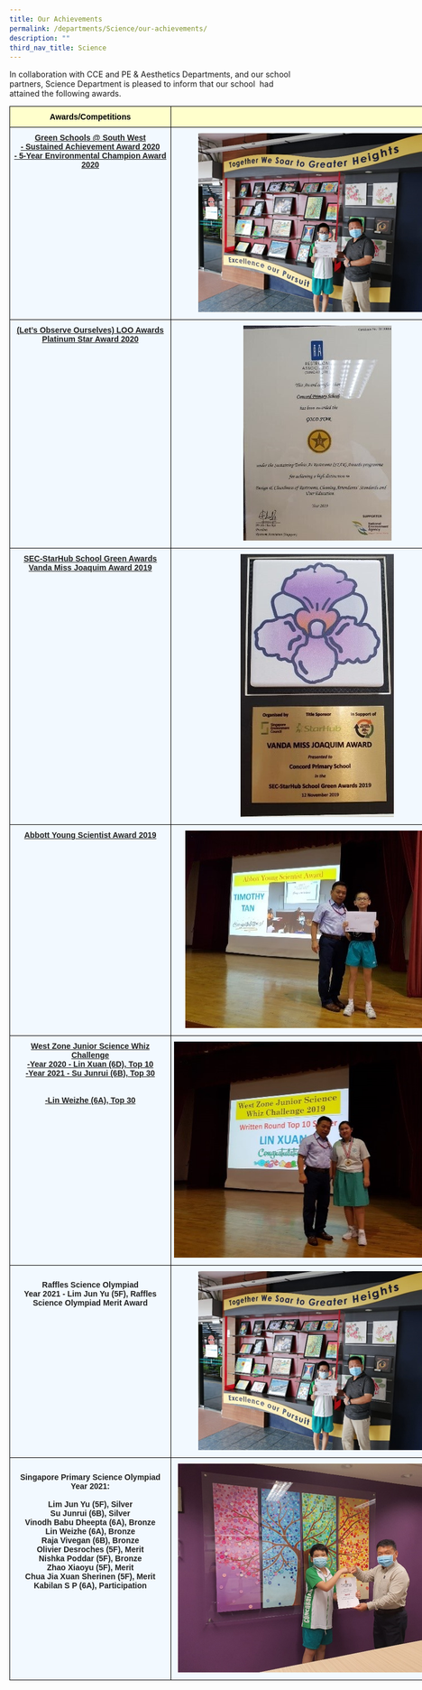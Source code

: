 ```yaml
---
title: Our Achievements
permalink: /departments/Science/our-achievements/
description: ""
third_nav_title: Science
---
```

In collaboration with CCE and PE & Aesthetics Departments, and our school partners, Science Department is pleased to inform that our school  had attained the following awards.

<style type="text/css">
.tg  {border-collapse:collapse;border-spacing:0;margin:0px auto;}
.tg td{border-color:black;border-style:solid;border-width:1px;font-family:Arial, sans-serif;font-size:14px;
  overflow:hidden;padding:10px 5px;word-break:normal;}
.tg th{border-color:black;border-style:solid;border-width:1px;font-family:Arial, sans-serif;font-size:14px;
  font-weight:normal;overflow:hidden;padding:10px 5px;word-break:normal;}
.tg .tg-da8v{background-color:#F2F9FF;color:#222;text-align:center;vertical-align:top}
.tg .tg-r129{background-color:#F2F9FF;color:#222;text-align:center;vertical-align:middle}
.tg .tg-d0eu{background-color:#F2F9FF;color:#222;font-weight:bold;text-align:center;text-decoration:underline;vertical-align:top}
.tg .tg-a5i5{background-color:#FFFFCC;color:#000;font-weight:bold;text-align:center;vertical-align:top}
.tg .tg-i38w{background-color:#F2F9FF;color:#222;font-weight:bold;text-align:center;vertical-align:top}
</style>
<table class="tg" style="undefined;table-layout: fixed; width: 807px">
<colgroup>
<col style="width: 286px">
<col style="width: 521px">
</colgroup>
<tbody>
  <tr>
    <td class="tg-a5i5">Awards/Competitions</td>
    <td class="tg-a5i5"> </td>
  </tr>
  <tr>
    <td class="tg-d0eu">Green Schools @ South West<br>- Sustained Achievement Award  2020<br>- 5-Year Environmental Champion Award 2020<br> </td>
    <td class="tg-da8v"><img src="/images/cce1.png"></td>
  </tr>
  <tr>
    <td class="tg-d0eu">(Let’s Observe Ourselves) LOO Awards<br>Platinum Star Award 2020</td>
    <td class="tg-da8v"><img src="/images/cce2.jpeg"></td>
  </tr>
  <tr>
    <td class="tg-d0eu">SEC-StarHub School Green Awards<br>Vanda Miss Joaquim Award 2019 </td>
    <td class="tg-da8v"><img src="/images/cce3.jpeg"></td>
  </tr>
  <tr>
    <td class="tg-d0eu">Abbott Young Scientist Award 2019             <br><br> </td>
    <td class="tg-da8v"><img src="/images/cc4.jpeg"></td>
  </tr>
  <tr>
    <td class="tg-d0eu">West Zone Junior Science Whiz Challenge      <br>-Year 2020 - Lin Xuan (6D), Top 10<br>-Year 2021  -  Su Junrui (6B), Top 30<br><br><br> -Lin Weizhe (6A), Top 30<br><br></td>
    <td class="tg-da8v"><img src="/images/cce5.jpeg"></td>
  </tr>
  <tr>
    <td class="tg-i38w"><br>Raffles Science Olympiad<br>Year 2021 -  Lim Jun Yu (5F), Raffles Science Olympiad Merit Award<br> </td>
    <td class="tg-da8v"><img src="/images/cce1.png"></td>
  </tr>
  <tr>
    <td class="tg-i38w"><br>Singapore Primary Science Olympiad<br>Year 2021:<br><br>Lim Jun Yu (5F), Silver<br>Su Junrui (6B), Silver<br>Vinodh Babu Dheepta (6A), Bronze<br>Lin Weizhe (6A), Bronze<br>Raja Vivegan (6B), Bronze<br>Olivier Desroches (5F), Merit<br>Nishka Poddar (5F), Bronze<br>Zhao Xiaoyu (5F), Merit<br>Chua Jia Xuan Sherinen (5F), Merit<br>Kabilan S P (6A), Participation <br></td>
    <td class="tg-r129"><span style="color:#222;background-color:#F2F9FF"> </span><img src="/images/cce8.png"></td>
  </tr>
</tbody>
</table>